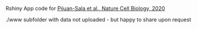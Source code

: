 Rshiny App code for [Pijuan-Sala et al., Nature Cell Biology, 2020](https://pages.github.com/](https://doi.org/10.1038/s41556-020-0489-9))

./www subfolder with data not uploaded - but happy to share upon request
